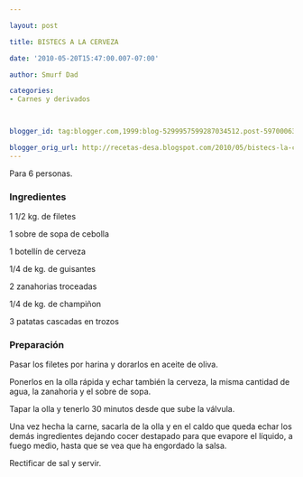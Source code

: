 ```yaml
---

layout: post

title: BISTECS A LA CERVEZA

date: '2010-05-20T15:47:00.007-07:00'

author: Smurf Dad

categories:
- Carnes y derivados



blogger_id: tag:blogger.com,1999:blog-5299957599287034512.post-5970006352169052643

blogger_orig_url: http://recetas-desa.blogspot.com/2010/05/bistecs-la-cerveza.html
---
```


Para 6 personas.

<h3>Ingredientes</h3>

1 1/2 kg. de filetes

1 sobre de sopa de cebolla

1 botellín de cerveza

1/4 de kg. de guisantes

2 zanahorias troceadas

1/4 de kg. de champiñon

3 patatas cascadas en trozos

<h3>Preparación</h3>

Pasar los filetes por harina y dorarlos en aceite de oliva.

Ponerlos en la olla rápida y echar también la cerveza, la misma cantidad de agua, la zanahoria y el sobre de sopa.

Tapar la olla y tenerlo 30 minutos desde que sube la válvula.

Una vez hecha la carne, sacarla de la olla y en el caldo que queda echar los demás ingredientes dejando cocer destapado para que evapore el líquido, a fuego medio, hasta que se vea que ha engordado la salsa.

Rectificar de sal y servir.

